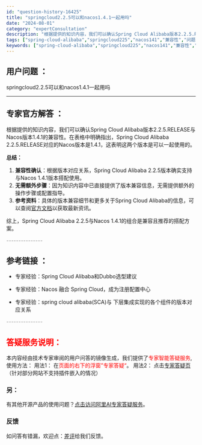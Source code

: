 ```yaml
---
id: "question-history-16425"
title: "springcloud2.2.5可以和nacos1.4.1一起用吗"
date: "2024-08-01"
category: "expertConsultation"
description: "根据提供的知识内容，我们可以确认Spring Cloud Alibaba版本2.2.5.RELEASE与Nacos版本1.4.1的兼容性。在表格中明确指出，Spring Cloud Alibaba 2.2.5.RELEASE对应的Nacos版本是1.4.1，这表明这两个版本是可以一起使用的。**总结"
tags: ["spring-cloud-alibaba","springcloud225","nacos141","兼容性","问题","可以","一起用"]
keywords: ["spring-cloud-alibaba","springcloud225","nacos141","兼容性","问题","可以","一起用"]
---
```


## 用户问题 ： 
 springcloud2.2.5可以和nacos1.4.1一起用吗  

---------------
## 专家官方解答 ：

根据提供的知识内容，我们可以确认Spring Cloud Alibaba版本2.2.5.RELEASE与Nacos版本1.4.1的兼容性。在表格中明确指出，Spring Cloud Alibaba 2.2.5.RELEASE对应的Nacos版本是1.4.1，这表明这两个版本是可以一起使用的。

**总结：**
1. **兼容性确认**：根据版本对应关系，Spring Cloud Alibaba 2.2.5版本确实支持与Nacos 1.4.1版本搭配使用。
2. **无需额外步骤**：因为知识内容中已直接提供了版本兼容信息，无需提供额外的操作步骤或配置指导。
3. **参考资料**：具体的版本兼容细节和更多关于Spring Cloud Alibaba的信息，可以查阅[官方文档](https://sca.aliyun.com/docs/2023/overview/version-explain/)以获取最新资讯。

综上，Spring Cloud Alibaba 2.2.5与Nacos 1.4.1的组合是兼容且推荐的搭配方案。


<font color="#949494">---------------</font> 


## 参考链接 ：

* 专家经验：Spring Cloud Alibaba和Dubbo选型建议 
 
 * 专家经验：Nacos 融合 Spring Cloud，成为注册配置中心 
 
 * 专家经验：spring cloud alibaba(SCA)与 下层集成实现的各个组件的版本对应关系 


 <font color="#949494">---------------</font> 
 


## <font color="#FF0000">答疑服务说明：</font> 

本内容经由技术专家审阅的用户问答的镜像生成，我们提供了<font color="#FF0000">专家智能答疑服务</font>,使用方法：
用法1： 在<font color="#FF0000">页面的右下的浮窗”专家答疑“</font>。
用法2： 点击[专家答疑页](https://answer.opensource.alibaba.com/docs/intro)（针对部分网站不支持插件嵌入的情况）
### 另：


有其他开源产品的使用问题？[点击访问阿里AI专家答疑服务](https://answer.opensource.alibaba.com/docs/intro)。
### 反馈
如问答有错漏，欢迎点：[差评](https://ai.nacos.io/user/feedbackByEnhancerGradePOJOID?enhancerGradePOJOId=16431)给我们反馈。
